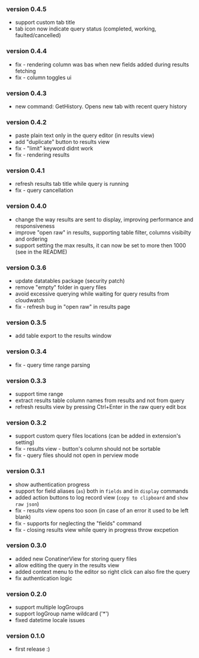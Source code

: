 ### version 0.4.5
- support custom tab title
- tab icon now indicate query status (completed, working, faulted/cancelled)

### version 0.4.4
- fix - rendering column was bas when new fields added during results fetching
- fix - column toggles ui

### version 0.4.3
- new command: GetHistory. Opens new tab with recent query history

### version 0.4.2
- paste plain text only in the query editor (in results view)
- add "duplicate" button to results view
- fix - "limit" keyword didnt work
- fix - rendering results

### version 0.4.1
- refresh results tab title while query is running
- fix - query cancellation

### version 0.4.0
- change the way results are sent to display, improving performance and responsiveness
- improve "open raw" in results, supporting table filter, columns visibilty and ordering
- support setting the max results, it can now be set to more then 1000 (see in the README)

### version 0.3.6
- update datatables package (security patch)
- remove "empty" folder in query files
- avoid excessive querying while waiting for query results from cloudwatch
- fix - refresh bug in "open raw" in results page

### version 0.3.5
- add table export to the results window

### version 0.3.4
- fix - query time range parsing

### version 0.3.3
- support time range
- extract results table column names from results and not from query
- refresh results view by pressing Ctrl+Enter in the raw query edit box

### version 0.3.2
- support custom query files locations (can be added in extension's setting)
- fix - results view - button's column should not be sortable
- fix - query files should not open in perview mode

### version 0.3.1
- show authentication progress
- support for field aliases (`as`) both in `fields` and in `display` commands
- added action buttons to log record view (`copy to clipboard` and `show raw json`)
- fix - results view opens too soon (in case of an error it used to be left blank)
- fix - supports for neglecting the "fields" command
- fix - closing results view while query in progress throw excpetion

### version 0.3.0
- added new ConatinerView for storing query files
- allow editing the query in the results view
- added context menu to the editor so right click can also fire the query
- fix authentication logic

### version 0.2.0
- support multiple logGroups 
- support logGroup name wildcard ('*')
- fixed datetime locale issues

### version 0.1.0
- first release :)